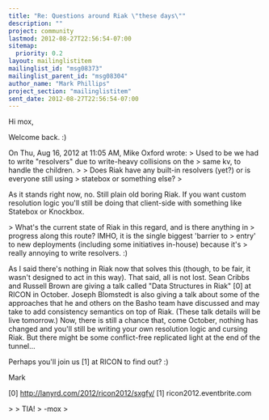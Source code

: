 ```yaml
---
title: "Re: Questions around Riak \"these days\""
description: ""
project: community
lastmod: 2012-08-27T22:56:54-07:00
sitemap:
  priority: 0.2
layout: mailinglistitem
mailinglist_id: "msg08373"
mailinglist_parent_id: "msg08304"
author_name: "Mark Phillips"
project_section: "mailinglistitem"
sent_date: 2012-08-27T22:56:54-07:00
---
```



Hi mox,

Welcome back. :)

On Thu, Aug 16, 2012 at 11:05 AM, Mike Oxford  wrote:
&gt; Used to be we had to write "resolvers" due to write-heavy collisions on the
&gt; same kv, to handle the children.
&gt;
&gt; Does Riak have any built-in resolvers (yet?) or is everyone still using
&gt; statebox or something else?
&gt;

As it stands right now, no. Still plain old boring Riak. If you want
custom resolution logic you'll still be doing that client-side with
something like Statebox or Knockbox.

&gt; What's the current state of Riak in this regard, and is there anything in
&gt; progress along this route? IMHO, it is the single biggest 'barrier to
&gt; entry' to new deployments (including some initiatives in-house) because it's
&gt; really annoying to write resolvers. :)

As I said there's nothing in Riak now that solves this (though, to be
fair, it wasn't designed to act in this way). That said, all is not
lost. Sean Cribbs and Russell Brown are giving a talk called "Data
Structures in Riak" [0] at RICON in October. Joseph Blomstedt is also
giving a talk about some of the approaches that he and others on the
Basho team have discussed and may take to add consistency semantics on
top of Riak. (These talk details will be live tomorrow.) Now, there is
still a chance that, come October, nothing has changed and you'll
still be writing your own resolution logic and cursing Riak. But there
might be some conflict-free replicated light at the end of the
tunnel...

Perhaps you'll join us [1] at RICON to find out? :)

Mark

[0] http://lanyrd.com/2012/ricon2012/sxgfy/
[1] ricon2012.eventbrite.com

&gt;
&gt; TIA!
&gt; -mox
&gt;
